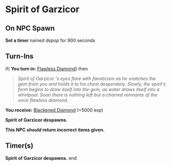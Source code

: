# Spirit of Garzicor
## On NPC Spawn

**Set a timer** named *depop* for 900 seconds
## Turn-Ins





if( **You turn in:** [Flawless Diamond](/item/25814)) then 


>*Spirit of Garzicor 's eyes flare with fanaticism as he snatches the gem from you and holds it to his chest desperately. Slowly, the spirit's form begins to draw itself into the gem, as water draws itself into a whirlpool. Soon there is nothing left but a charred remnants of the once flawless diamond.*


 **You receive:**  [Blackened Diamond](/item/2090) (+5000 exp)


**Spirit of Garzicor despawns.**

**This NPC *should* return incorrect items given.**

## Timer(s)

**Spirit of Garzicor despawns.**
end